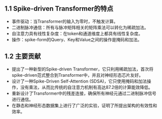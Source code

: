## 1.1 Spike-driven Transformer的特点
- 事件驱动：当Transformer的输入为零时，不触发计算。
- 二进制脉冲通信：所有与脉冲矩阵相关的矩阵乘法可以转化为稀疏加法。
- 自注意力具有线性复杂度：在token和通道维度上都具有线性复杂度。
- 操作：spike-form的Query、Key和Value之间的操作是掩码和加法。

## 1.2 主要贡献
- 提出了一种新型的Spike-driven Transformer，它只利用稀疏加法，首次将spike-driven范式整合到Transformer中，并且对神经形态芯片友好。
- 设计了一种Spike-Driven Self-Attention (SDSA)，它只使用掩码和加法操作，没有乘法，从而比传统的自注意力机制有高达87.2倍的计算能效降低。
-   重新设计了Transformer中的残差连接，确保所有神经元通过二进制脉冲信号进行通信。
-   在静态和神经形态数据集上进行了广泛的实验，证明了所提出架构的有效性和效率。
<!--stackedit_data:
eyJoaXN0b3J5IjpbNzkzMDM5MjUzLDIwNzA2MDMyNl19
-->